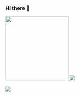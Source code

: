 ### Hi there 👋


<div>
  <a href="https://github.com/FernandoGLima">
  <img height="200em" src=https://github-readme-stats.vercel.app/api?username=FernandoGLima&count_private=true&show_icons=true&theme=dark"/>
  <img height"200em" src=https://github-readme-stats.vercel.app/api/top-langs/?username=FernandoGlima&layout=compact&theme=dark"/>  
</div>
<div style="display: inline_block"><br>
<img src="https://cdn.jsdelivr.net/gh/devicons/devicon/icons/latex/latex-original.svg" />

</div>

